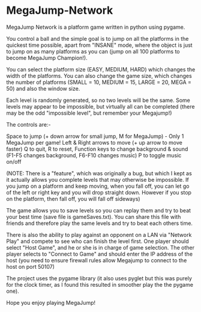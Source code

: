 # MegaJump-Network

MegaJump Network is a platform game written in python using pygame.

You control a ball and the simple goal is to jump on all the platforms in the quickest time possible, apart from "INSANE" mode, where the object is just to jump on as many platforms as you can (jump on all 100 platforms to become MegaJump Champion!).

You can select the platform size (EASY, MEDIUM, HARD) which changes the width of the platforms. You can also change the game size, which changes the number of platforms (SMALL = 10, MEDIUM = 15, LARGE = 20, MEGA = 50) and also the window size.

Each level is randomly generated, so no two levels will be the same. Some levels may appear to be impossible, but virtually all can be completed (there may be the odd "impossible level", but remember your Megajump!)

The controls are:-

Space to jump (+ down arrow for small jump, M for MegaJump) - Only 1 MegaJump per game!
Left & Right arrows to move (+ up arrow to move faster)
Q to quit, R to reset, Function keys to change background & sound (F1-F5 changes background, F6-F10 changes music)
P to toggle music on/off

(NOTE: There is a "feature", which was originally a bug, but which I kept as it actually allows you complete levels that may otherwise be impossible. If you jump on a platform and keep moving, when you fall off, you can let go of the left or right key and you will drop straight down. However if you stop on the platform, then fall off, you will fall off sideways)

The game allows you to save levels so you can replay them and try to beat your best time (save file is gameSaves.txt). You can share this file with friends and therefore play the same levels and try to beat each others time.

There is also the ability to play against an opponent on a LAN via "Network Play" and compete to see who can finish the level first. One player should select "Host Game", and he or she is in charge of game selection. The other player selects to "Connect to Game" and should enter the IP address of the host (you need to ensure firewall rules allow Megajump to connect to the host on port 50107)

The project uses the pygame library (it also uses pyglet but this was purely for the clock timer, as I found this resulted in smoother play the the pygame one).

Hope you enjoy playing MegaJump!


